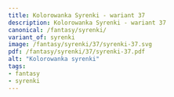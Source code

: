 ```yaml
---
title: Kolorowanka Syrenki - wariant 37
description: Kolorowanka Syrenki - wariant 37
canonical: /fantasy/syrenki/
variant_of: syrenki
image: /fantasy/syrenki/37/syrenki-37.svg
pdf: /fantasy/syrenki/37/syrenki-37.pdf
alt: "Kolorowanka syrenki"
tags:
- fantasy
- syrenki
---
```

